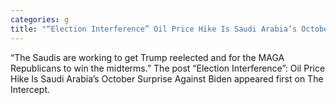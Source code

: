 ```yaml
---
categories: g
title: "“Election Interference” Oil Price Hike Is Saudi Arabia’s October Surprise Against Biden"
---
```

“The Saudis are working to get Trump reelected and for the MAGA Republicans to win the midterms.” 
The post “Election Interference”: Oil Price Hike Is Saudi Arabia’s October Surprise Against Biden appeared first on The Intercept.
